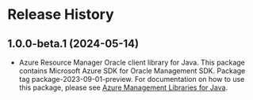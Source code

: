 # Release History

## 1.0.0-beta.1 (2024-05-14)

- Azure Resource Manager Oracle client library for Java. This package contains Microsoft Azure SDK for Oracle Management SDK.  Package tag package-2023-09-01-preview. For documentation on how to use this package, please see [Azure Management Libraries for Java](https://aka.ms/azsdk/java/mgmt).
